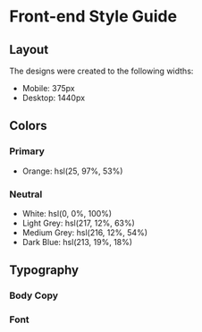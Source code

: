 # Front-end Style Guide

## Layout

The designs were created to the following widths:

- Mobile: 375px
- Desktop: 1440px

## Colors

### Primary

- Orange: hsl(25, 97%, 53%)

### Neutral

- White: hsl(0, 0%, 100%)
- Light Grey: hsl(217, 12%, 63%)
- Medium Grey: hsl(216, 12%, 54%)
- Dark Blue: hsl(213, 19%, 18%)
<!-- - Very Dark Blue: hsl(216, 12%, 8%) -->

## Typography

### Body Copy

<!-- - Font size (paragraph): 15px -->

### Font

<!-- - Family: [Overpass](https://fonts.google.com/specimen/Overpass)
- Weights: 400, 700 -->
